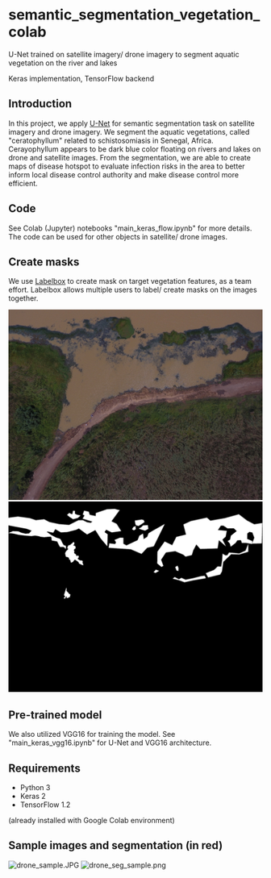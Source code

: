# semantic_segmentation_vegetation_colab
U-Net trained on satellite imagery/ drone imagery to segment aquatic vegetation on the river and lakes

Keras implementation, TensorFlow backend

## Introduction
In this project, we apply [U-Net](https://lmb.informatik.uni-freiburg.de/people/ronneber/u-net/) for semantic segmentation task on satellite imagery and drone imagery. We segment the aquatic vegetations, called "ceratophyllum" related to schistosomiasis in Senegal, Africa. Cerayophyllum appears to be dark blue color floating on rivers and lakes on drone and satellite images. From the segmentation, we are able to create maps of disease hotspot to evaluate infection risks in the area to better inform local disease control authority and make disease control more efficient.

## Code
See Colab (Jupyter) notebooks "main_keras_flow.ipynb" for more details. The code can be used for other objects in satellite/ drone images.

## Create masks
We use [Labelbox](https://www.labelbox.com/) to create mask on target vegetation features, as a team effort. Labelbox allows multiple users to label/ create masks on the images together.

![sample_1.jpeg](sample_1.jpeg)
![sample_1_mask.png](sample_1_mask.png)

## Pre-trained model
We also utilized VGG16 for training the model. See "main_keras_vgg16.ipynb" for U-Net and VGG16 architecture.

## Requirements
- Python 3
- Keras 2
- TensorFlow 1.2

(already installed with Google Colab environment)

## Sample images and segmentation (in red)

![drone_sample.JPG](drone_sample.JPG)
![drone_seg_sample.png](drone_seg_sample.png)


